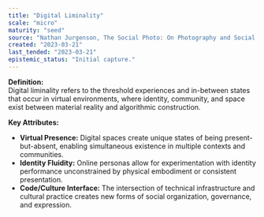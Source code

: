```yaml
---
title: "Digital Liminality"
scale: "micro"
maturity: "seed"
source: "Nathan Jurgenson, The Social Photo: On Photography and Social Media (2019)"
created: "2023-03-21"
last_tended: "2023-03-21"
epistemic_status: "Initial capture."
---
```

**Definition:**  
Digital liminality refers to the threshold experiences and in-between states that occur in virtual environments, where identity, community, and space exist between material reality and algorithmic construction.

**Key Attributes:**  
- **Virtual Presence:** Digital spaces create unique states of being present-but-absent, enabling simultaneous existence in multiple contexts and communities.  
- **Identity Fluidity:** Online personas allow for experimentation with identity performance unconstrained by physical embodiment or consistent presentation.  
- **Code/Culture Interface:** The intersection of technical infrastructure and cultural practice creates new forms of social organization, governance, and expression.
